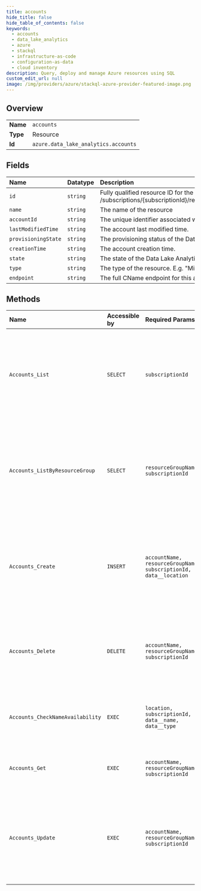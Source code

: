 ```yaml
---
title: accounts
hide_title: false
hide_table_of_contents: false
keywords:
  - accounts
  - data_lake_analytics
  - azure    
  - stackql
  - infrastructure-as-code
  - configuration-as-data
  - cloud inventory
description: Query, deploy and manage Azure resources using SQL
custom_edit_url: null
image: /img/providers/azure/stackql-azure-provider-featured-image.png
---
```

  
    

## Overview
<table><tbody>
<tr><td><b>Name</b></td><td><code>accounts</code></td></tr>
<tr><td><b>Type</b></td><td>Resource</td></tr>
<tr><td><b>Id</b></td><td><code>azure.data_lake_analytics.accounts</code></td></tr>
</tbody></table>

## Fields
| Name | Datatype | Description |
|:-----|:---------|:------------|
| `id` | `string` | Fully qualified resource ID for the resource. Ex - /subscriptions/&#123;subscriptionId&#125;/resourceGroups/&#123;resourceGroupName&#125;/providers/&#123;resourceProviderNamespace&#125;/&#123;resourceType&#125;/&#123;resourceName&#125; |
| `name` | `string` | The name of the resource |
| `accountId` | `string` | The unique identifier associated with this Data Lake Analytics account. |
| `lastModifiedTime` | `string` | The account last modified time. |
| `provisioningState` | `string` | The provisioning status of the Data Lake Analytics account. |
| `creationTime` | `string` | The account creation time. |
| `state` | `string` | The state of the Data Lake Analytics account. |
| `type` | `string` | The type of the resource. E.g. "Microsoft.Compute/virtualMachines" or "Microsoft.Storage/storageAccounts" |
| `endpoint` | `string` | The full CName endpoint for this account. |
## Methods
| Name | Accessible by | Required Params | Description |
|:-----|:--------------|:----------------|:------------|
| `Accounts_List` | `SELECT` | `subscriptionId` | Gets the first page of Data Lake Analytics accounts, if any, within the current subscription. This includes a link to the next page, if any. |
| `Accounts_ListByResourceGroup` | `SELECT` | `resourceGroupName, subscriptionId` | Gets the first page of Data Lake Analytics accounts, if any, within a specific resource group. This includes a link to the next page, if any. |
| `Accounts_Create` | `INSERT` | `accountName, resourceGroupName, subscriptionId, data__location` | Creates the specified Data Lake Analytics account. This supplies the user with computation services for Data Lake Analytics workloads. |
| `Accounts_Delete` | `DELETE` | `accountName, resourceGroupName, subscriptionId` | Begins the delete process for the Data Lake Analytics account object specified by the account name. |
| `Accounts_CheckNameAvailability` | `EXEC` | `location, subscriptionId, data__name, data__type` | Checks whether the specified account name is available or taken. |
| `Accounts_Get` | `EXEC` | `accountName, resourceGroupName, subscriptionId` | Gets details of the specified Data Lake Analytics account. |
| `Accounts_Update` | `EXEC` | `accountName, resourceGroupName, subscriptionId` | Updates the Data Lake Analytics account object specified by the accountName with the contents of the account object. |

